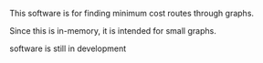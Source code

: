 This software is for finding minimum cost routes through graphs.

Since this is in-memory, it is intended for small graphs.

software is still in development